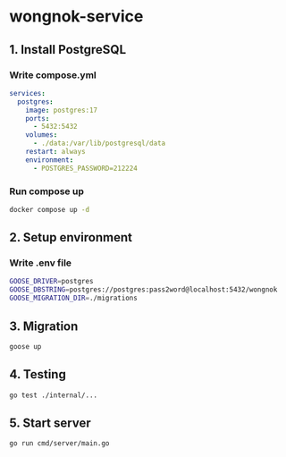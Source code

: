 # wongnok-service

## 1. Install PostgreSQL

### Write compose.yml

```yaml
services:
  postgres:
    image: postgres:17
    ports:
      - 5432:5432
    volumes:
      - ./data:/var/lib/postgresql/data
    restart: always
    environment:
      - POSTGRES_PASSWORD=212224
```

### Run compose up

```sh
docker compose up -d
```

## 2. Setup environment

### Write .env file

```sh
GOOSE_DRIVER=postgres
GOOSE_DBSTRING=postgres://postgres:pass2word@localhost:5432/wongnok
GOOSE_MIGRATION_DIR=./migrations
```

## 3. Migration

```sh
goose up
```

## 4. Testing

```sh
go test ./internal/...
```

## 5. Start server

```sh
go run cmd/server/main.go
```
